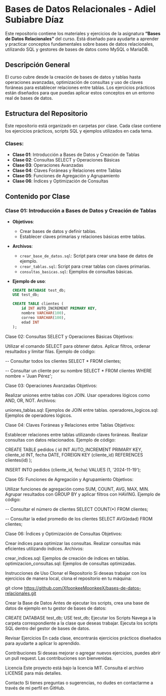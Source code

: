
# Bases de Datos Relacionales - Adiel Subiabre Díaz

Este repositorio contiene los materiales y ejercicios de la asignatura **“Bases de Datos Relacionales”** del curso. Está diseñado para ayudarte a aprender y practicar conceptos fundamentales sobre bases de datos relacionales, utilizando SQL y gestores de bases de datos como MySQL o MariaDB.

## Descripción General

El curso cubre desde la creación de bases de datos y tablas hasta operaciones avanzadas, optimización de consultas y uso de claves foráneas para establecer relaciones entre tablas. Los ejercicios prácticos están diseñados para que puedas aplicar estos conceptos en un entorno real de bases de datos.

## Estructura del Repositorio

Este repositorio está organizado en carpetas por clase. Cada clase contiene los ejercicios prácticos, scripts SQL y ejemplos utilizados en cada tema.

### Clases:
- **Clase 01**: Introducción a Bases de Datos y Creación de Tablas
- **Clase 02**: Consultas SELECT y Operaciones Básicas
- **Clase 03**: Operaciones Avanzadas
- **Clase 04**: Claves Foráneas y Relaciones entre Tablas
- **Clase 05**: Funciones de Agregación y Agrupamiento
- **Clase 06**: Índices y Optimización de Consultas

## Contenido por Clase

### Clase 01: Introducción a Bases de Datos y Creación de Tablas

- **Objetivos**:
  - Crear bases de datos y definir tablas.
  - Establecer claves primarias y relaciones básicas entre tablas.

- **Archivos**:
  - `crear_base_de_datos.sql`: Script para crear una base de datos de ejemplo.
  - `crear_tablas.sql`: Script para crear tablas con claves primarias.
  - `consultas_basicas.sql`: Ejemplos de consultas básicas.

- **Ejemplo de uso**:
  ```sql
  CREATE DATABASE test_db;
  USE test_db;

  CREATE TABLE clientes (
      id INT AUTO_INCREMENT PRIMARY KEY,
      nombre VARCHAR(100),
      correo VARCHAR(100),
      edad INT
  );
Clase 02: Consultas SELECT y Operaciones Básicas
Objetivos:

Utilizar el comando SELECT para obtener datos.
Aplicar filtros, ordenar resultados y limitar filas.
Ejemplo de código:

-- Consultar todos los clientes
SELECT * FROM clientes;

-- Consultar un cliente por su nombre
SELECT * FROM clientes WHERE nombre = 'Juan Pérez';

Clase 03: Operaciones Avanzadas
Objetivos:

Realizar uniones entre tablas con JOIN.
Usar operadores lógicos como AND, OR, NOT.
Archivos:

uniones_tablas.sql: Ejemplos de JOIN entre tablas.
operadores_logicos.sql: Ejemplos de operadores lógicos.

Clase 04: Claves Foráneas y Relaciones entre Tablas
Objetivos:

Establecer relaciones entre tablas utilizando claves foráneas.
Realizar consultas con datos relacionados.
Ejemplo de código:

CREATE TABLE pedidos (
    id INT AUTO_INCREMENT PRIMARY KEY,
    cliente_id INT,
    fecha DATE,
    FOREIGN KEY (cliente_id) REFERENCES clientes(id)
);

INSERT INTO pedidos (cliente_id, fecha) VALUES (1, '2024-11-19');

Clase 05: Funciones de Agregación y Agrupamiento
Objetivos:

Utilizar funciones de agregación como SUM, COUNT, AVG, MAX, MIN.
Agrupar resultados con GROUP BY y aplicar filtros con HAVING.
Ejemplo de código:


-- Consultar el número de clientes
SELECT COUNT(*) FROM clientes;

-- Consultar la edad promedio de los clientes
SELECT AVG(edad) FROM clientes;

Clase 06: Índices y Optimización de Consultas
Objetivos:

Crear índices para optimizar las consultas.
Realizar consultas más eficientes utilizando índices.
Archivos:

crear_indices.sql: Ejemplos de creación de índices en tablas.
optimizacion_consultas.sql: Ejemplos de consultas optimizadas.

Instrucciones de Uso
Clonar el Repositorio
Si deseas trabajar con los ejercicios de manera local, clona el repositorio en tu máquina:


git clone https://github.com/XfoonkeeMoonkeeX/bases-de-datos-relacionales.git

Crear la Base de Datos
Antes de ejecutar los scripts, crea una base de datos de ejemplo en tu gestor de bases de datos:


CREATE DATABASE test_db;
USE test_db;
Ejecutar los Scripts
Navega a la carpeta correspondiente a la clase que deseas trabajar. Ejecuta los scripts SQL dentro del gestor de bases de datos.

Revisar Ejercicios
En cada clase, encontrarás ejercicios prácticos diseñados para ayudarte a aplicar lo aprendido.

Contribuciones
Si deseas mejorar o agregar nuevos ejercicios, puedes abrir un pull request. Las contribuciones son bienvenidas.

Licencia
Este proyecto está bajo la licencia MIT. Consulta el archivo LICENSE para más detalles.

Contacto
Si tienes preguntas o sugerencias, no dudes en contactarme a través de mi perfil en GitHub.

